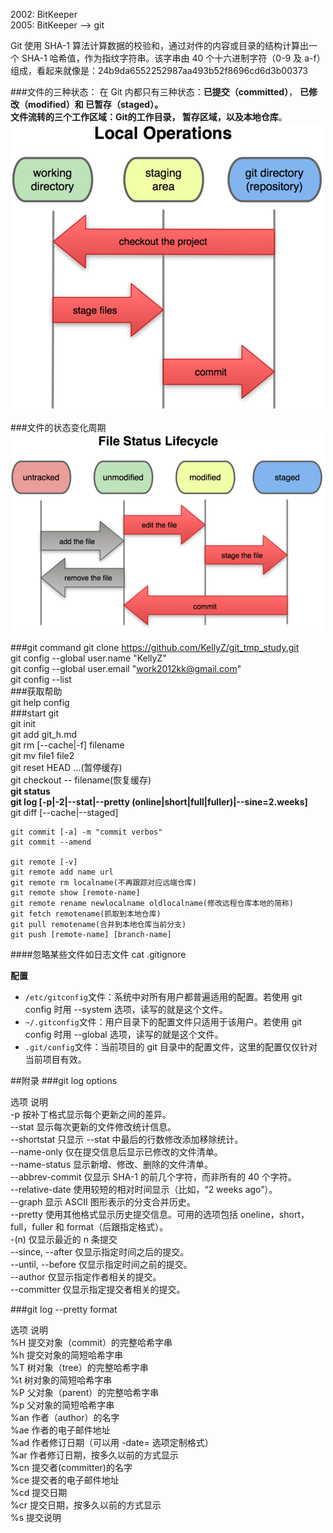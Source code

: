 ﻿2002: BitKeeper  
2005: BitKeeper --> git  

Git 使用 SHA-1 算法计算数据的校验和，通过对件的内容或目录的结构计算出一个 SHA-1 哈希值，作为指纹字符串。该字串由 40 个十六进制字符（0-9 及 a-f）组成，看起来就像是：24b9da6552252987aa493b52f8696cd6d3b00373


###文件的三种状态：
在 Git 内都只有三种状态：**已提交（committed）**， **已修改（modified）**和 **已暂存（staged）**。  
文件流转的三个工作区域：**Git的工作目录**， **暂存区域**，以及**本地仓库**。  
![文件的状态](18333fig0106-tn.png)

###文件的状态变化周期
![文件的状态变化周期](18333fig0201-tn.png)


###git command
	git clone https://github.com/KellyZ/git_tmp_study.git  
	git config --global user.name "KellyZ"  
	git config --global user.email "work2012kk@gmail.com"  
	git config --list  
###获取帮助  
	git help config  
###start git  
	git init  
	git add git_h.md  
	git rm [--cache|-f] filename  
	git mv file1 file2  
	git reset HEAD <file>...(暂停缓存)  
	git checkout -- filename(恢复缓存)  
	**git status**  
	**git log [-p|-2|--stat|--pretty (online|short|full|fuller)|--sine=2.weeks]**  
	git diff [--cache|--staged]  

	git commit [-a] -m "commit verbos"  
	git commit --amend  

	git remote [-v]  
	git remote add name url  
	git remote rm localname(不再跟踪对应远端仓库)
	git remote show [remote-name]  
	git remote rename newlocalname oldlocalname(修改远程仓库本地的简称)
	git fetch remotename(抓取到本地仓库)  
	git pull remotename(合并到本地仓库当前分支)  
	git push [remote-name] [branch-name]  
####忽略某些文件如日志文件
	cat .gitignore   


**配置**  
- `/etc/gitconfig`文件：系统中对所有用户都普遍适用的配置。若使用 git config 时用 --system 选项，读写的就是这个文件。  
- `~/.gitconfig`文件：用户目录下的配置文件只适用于该用户。若使用 git config 时用 --global 选项，读写的就是这个文件。  
- `.git/config`文件：当前项目的 git 目录中的配置文件，这里的配置仅仅针对当前项目有效。  



##附录
###git log options
>  
选项	说明  
-p	按补丁格式显示每个更新之间的差异。  
--stat	显示每次更新的文件修改统计信息。  
--shortstat	只显示 --stat 中最后的行数修改添加移除统计。  
--name-only	仅在提交信息后显示已修改的文件清单。  
--name-status	显示新增、修改、删除的文件清单。  
--abbrev-commit	仅显示 SHA-1 的前几个字符，而非所有的 40 个字符。  
--relative-date	使用较短的相对时间显示（比如，“2 weeks ago”）。  
--graph	显示 ASCII 图形表示的分支合并历史。  
--pretty	使用其他格式显示历史提交信息。可用的选项包括 oneline，short，full，fuller 和 format（后跟指定格式）。  
-(n)	仅显示最近的 n 条提交  
--since, --after	仅显示指定时间之后的提交。  
--until, --before	仅显示指定时间之前的提交。  
--author	仅显示指定作者相关的提交。  
--committer	仅显示指定提交者相关的提交。  


###git log --pretty format
>  
选项	说明  
%H	提交对象（commit）的完整哈希字串  
%h	提交对象的简短哈希字串  
%T	树对象（tree）的完整哈希字串  
%t	树对象的简短哈希字串  
%P	父对象（parent）的完整哈希字串  
%p	父对象的简短哈希字串  
%an	作者（author）的名字  
%ae	作者的电子邮件地址  
%ad	作者修订日期（可以用 -date= 选项定制格式）  
%ar	作者修订日期，按多久以前的方式显示  
%cn	提交者(committer)的名字  
%ce	提交者的电子邮件地址  
%cd	提交日期  
%cr	提交日期，按多久以前的方式显示  
%s	提交说明  
